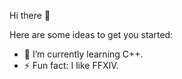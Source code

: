 Hi there 👋

Here are some ideas to get you started:

- 🌱 I’m currently learning C++.
- ⚡ Fun fact: I like FFXIV.

